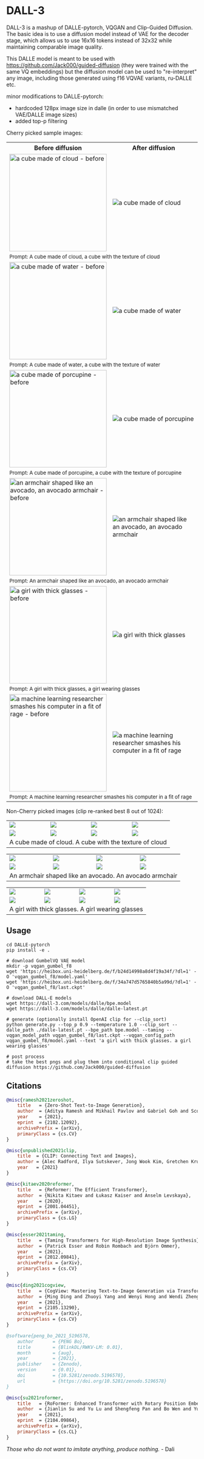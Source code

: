 # DALL-3

DALL-3 is a mashup of DALLE-pytorch, VQGAN and Clip-Guided Diffusion. The basic idea is to use a diffusion model instead of VAE for the decoder stage, which allows us to use 16x16 tokens instead of 32x32 while maintaining comparable image quality.

This DALLE model is meant to be used with https://github.com/Jack000/guided-diffusion (they were trained with the same VQ embeddings) but the diffusion model can be used to "re-interpret" any image, including those generated using f16 VQVAE variants, ru-DALLE etc.

minor modifications to DALLE-pytorch:
- hardcoded 128px image size in dalle (in order to use mismatched VAE/DALLE image sizes)
- added top-p filtering

Cherry picked sample images:

<table>
<tr><th>Before diffusion</th><th>After diffusion</th></tr>
<tr><td><img src="./images/cube-cloud-before.jpg" alt="a cube made of cloud - before" width="256"></img></td><td><img src="./images/cube-cloud.png" alt="a cube made of cloud"></img></td></tr>
<tr><td colspan="2"><sub>Prompt: A cube made of cloud, a cube with the texture of cloud</sub></td></tr>
<tr><td><img src="./images/cube-water-before.jpg" alt="a cube made of water - before" width="256"></img></td><td><img src="./images/cube-water.png" alt="a cube made of water"></img></td></tr>
<tr><td colspan="2"><sub>Prompt: A cube made of water, a cube with the texture of water</sub></td></tr>
<tr><td><img src="./images/cube-porcupine-before.jpg" alt="a cube made of porcupine - before" width="256"></img></td><td><img src="./images/cube-porcupine.png" alt="a cube made of porcupine"></img></td></tr>
<tr><td colspan="2"><sub>Prompt: A cube made of porcupine, a cube with the texture of porcupine</sub></td></tr>

<tr><td><img src="./images/avocado-before.jpg" alt="an armchair shaped like an avocado, an avocado armchair - before" width="256"></img></td><td><img src="./images/avocado.png" alt="an armchair shaped like an avocado, an avocado armchair"></img></td></tr>
<tr><td colspan="2"><sub>Prompt: An armchair shaped like an avocado, an avocado armchair</sub></td></tr>

<tr><td><img src="./images/girl-glasses-before.png" alt="a girl with thick glasses - before" width="256"></img></td><td><img src="./images/girl-glasses.png" alt="a girl with thick glasses"></img></td></tr>
<tr><td colspan="2"><sub>Prompt: A girl with thick glasses, a girl wearing glasses</sub></td></tr>

<tr><td><img src="./images/researcher-mad-before.png" alt="a machine learning researcher smashes his computer in a fit of rage - before" width="256"></img></td><td><img src="./images/researcher-mad.png" alt="a machine learning researcher smashes his computer in a fit of rage"></img></td></tr>
<tr><td colspan="2"><sub>Prompt: A machine learning researcher smashes his computer in a fit of rage</sub></td></tr>
</table>

Non-Cherry picked images (clip re-ranked best 8 out of 1024):

<table>
<tr><td><img src="./images/cloud-0.png"></img></td><td><img src="./images/cloud-1.png"></img></td><td><img src="./images/cloud-2.png"></img></td><td><img src="./images/cloud-3.png"></img></td></tr>
<tr><td><img src="./images/cloud-4.png"></img></td><td><img src="./images/cloud-5.png"></img></td><td><img src="./images/cloud-6.png"></img></td><td><img src="./images/cloud-7.png"></img></td></tr>
<tr><td colspan="4">A cube made of cloud. A cube with the texture of cloud</td></tr>
</table>

<table>
<tr><td><img src="./images/avocado-0.png"></img></td><td><img src="./images/avocado-1.png"></img></td><td><img src="./images/avocado-2.png"></img></td><td><img src="./images/avocado-3.png"></img></td></tr>
<tr><td><img src="./images/avocado-4.png"></img></td><td><img src="./images/avocado-5.png"></img></td><td><img src="./images/avocado-6.png"></img></td><td><img src="./images/avocado-7.png"></img></td></tr>
<tr><td colspan="4">An armchair shaped like an avocado. An avocado armchair</td></tr>
</table>

<table>
<tr><td><img src="./images/girl-0.png"></img></td><td><img src="./images/girl-1.png"></img></td><td><img src="./images/girl-2.png"></img></td><td><img src="./images/girl-3.png"></img></td></tr>
<tr><td><img src="./images/girl-4.png"></img></td><td><img src="./images/girl-5.png"></img></td><td><img src="./images/girl-6.png"></img></td><td><img src="./images/girl-7.png"></img></td></tr>
<tr><td colspan="4">A girl with thick glasses. A girl wearing glasses</td></tr>
</table>

## Usage
```# git clone this repo, then
cd DALLE-pytorch
pip install -e .

# download GumbelVQ VAE model
mkdir -p vqgan_gumbel_f8
wget 'https://heibox.uni-heidelberg.de/f/b24d14998a8d4f19a34f/?dl=1' -O 'vqgan_gumbel_f8/model.yaml' 
wget 'https://heibox.uni-heidelberg.de/f/34a747d5765840b5a99d/?dl=1' -O 'vqgan_gumbel_f8/last.ckpt'

# download DALL-E models
wget https://dall-3.com/models/dalle/bpe.model
wget https://dall-3.com/models/dalle/dalle-latest.pt

# generate (optionally install OpenAI clip for --clip_sort)
python generate.py --top_p 0.9 --temperature 1.0 --clip_sort --dalle_path ./dalle-latest.pt --bpe_path bpe.model --taming --vqgan_model_path vqgan_gumbel_f8/last.ckpt --vqgan_config_path vqgan_gumbel_f8/model.yaml --text 'a girl with thick glasses. a girl wearing glasses'

# post process
# take the best pngs and plug them into conditional clip guided diffusion https://github.com/Jack000/guided-diffusion

```

## Citations

```bibtex
@misc{ramesh2021zeroshot,
    title   = {Zero-Shot Text-to-Image Generation}, 
    author  = {Aditya Ramesh and Mikhail Pavlov and Gabriel Goh and Scott Gray and Chelsea Voss and Alec Radford and Mark Chen and Ilya Sutskever},
    year    = {2021},
    eprint  = {2102.12092},
    archivePrefix = {arXiv},
    primaryClass = {cs.CV}
}
```

```bibtex
@misc{unpublished2021clip,
    title  = {CLIP: Connecting Text and Images},
    author = {Alec Radford, Ilya Sutskever, Jong Wook Kim, Gretchen Krueger, Sandhini Agarwal},
    year   = {2021}
}
```

```bibtex
@misc{kitaev2020reformer,
    title   = {Reformer: The Efficient Transformer},
    author  = {Nikita Kitaev and Łukasz Kaiser and Anselm Levskaya},
    year    = {2020},
    eprint  = {2001.04451},
    archivePrefix = {arXiv},
    primaryClass = {cs.LG}
}
```

```bibtex
@misc{esser2021taming,
    title   = {Taming Transformers for High-Resolution Image Synthesis},
    author  = {Patrick Esser and Robin Rombach and Björn Ommer},
    year    = {2021},
    eprint  = {2012.09841},
    archivePrefix = {arXiv},
    primaryClass = {cs.CV}
}
```

```bibtex
@misc{ding2021cogview,
    title   = {CogView: Mastering Text-to-Image Generation via Transformers},
    author  = {Ming Ding and Zhuoyi Yang and Wenyi Hong and Wendi Zheng and Chang Zhou and Da Yin and Junyang Lin and Xu Zou and Zhou Shao and Hongxia Yang and Jie Tang},
    year    = {2021},
    eprint  = {2105.13290},
    archivePrefix = {arXiv},
    primaryClass = {cs.CV}
}
```

```bibtex
@software{peng_bo_2021_5196578,
    author       = {PENG Bo},
    title        = {BlinkDL/RWKV-LM: 0.01},
    month        = {aug},
    year         = {2021},
    publisher    = {Zenodo},
    version      = {0.01},
    doi          = {10.5281/zenodo.5196578},
    url          = {https://doi.org/10.5281/zenodo.5196578}
}
```

```bibtex
@misc{su2021roformer,
    title   = {RoFormer: Enhanced Transformer with Rotary Position Embedding},
    author  = {Jianlin Su and Yu Lu and Shengfeng Pan and Bo Wen and Yunfeng Liu},
    year    = {2021},
    eprint  = {2104.09864},
    archivePrefix = {arXiv},
    primaryClass = {cs.CL}
}
```

*Those who do not want to imitate anything, produce nothing.* - Dali
